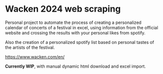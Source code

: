 # Wacken 2024 web scraping

Personal project to automate the process of creating a personalized calendar of concerts of a festival in excel, using information from the official website and crossing the results with your personal likes from spotify. 

Also the creation of a personalized spotify list based on personal tastes of the artists of the festival.

https://www.wacken.com/en/

**Currently WIP**, with manual dynamic html download and excel import.
